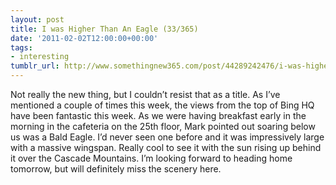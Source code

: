 ```yaml
---
layout: post
title: I was Higher Than An Eagle (33/365)
date: '2011-02-02T12:00:00+00:00'
tags:
- interesting
tumblr_url: http://www.somethingnew365.com/post/44289242476/i-was-higher-than-an-eagle-33365
---
```

Not really the new thing, but I couldn’t resist that as a title.
As I’ve mentioned a couple of times this week, the views from the top of Bing HQ have been fantastic this week. As we were having breakfast early in the morning in the cafeteria on the 25th floor, Mark pointed out soaring below us was a Bald Eagle.
I’d never seen one before and it was impressively large with a massive wingspan. Really cool to see it with the sun rising up behind it over the Cascade Mountains.
I’m looking forward to heading home tomorrow, but will definitely miss the scenery here.

